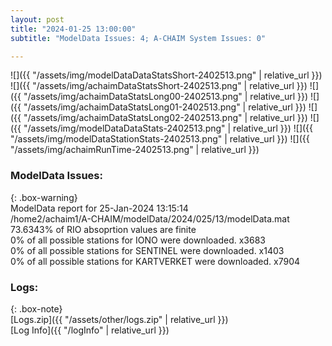 ```yaml
---
layout: post
title: "2024-01-25 13:00:00"
subtitle: "ModelData Issues: 4; A-CHAIM System Issues: 0"

---
```


![]({{ "/assets/img/modelDataDataStatsShort-2402513.png" | relative_url }})
![]({{ "/assets/img/achaimDataStatsShort-2402513.png" | relative_url }})
![]({{ "/assets/img/achaimDataStatsLong00-2402513.png" | relative_url }})
![]({{ "/assets/img/achaimDataStatsLong01-2402513.png" | relative_url }})
![]({{ "/assets/img/achaimDataStatsLong02-2402513.png" | relative_url }})
![]({{ "/assets/img/modelDataDataStats-2402513.png" | relative_url }})
![]({{ "/assets/img/modelDataStationStats-2402513.png" | relative_url }})
![]({{ "/assets/img/achaimRunTime-2402513.png" | relative_url }})


### ModelData Issues:  
  
{: .box-warning}  
 ModelData report for 25-Jan-2024 13:15:14   
 /home2/achaim1/A-CHAIM/modelData/2024/025/13/modelData.mat   
 73.6343% of RIO absoprtion values are finite   
 0% of all possible stations for IONO were downloaded. x3683   
 0% of all possible stations for SENTINEL were downloaded. x1403   
 0% of all possible stations for KARTVERKET were downloaded. x7904   
  


### Logs:  
  
{: .box-note}  
[Logs.zip]({{ "/assets/other/logs.zip" | relative_url }})  
[Log Info]({{ "/logInfo" | relative_url }})  
